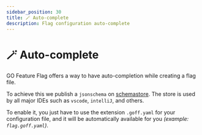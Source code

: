 ```yaml
---
sidebar_position: 30
title: 🪄 Auto-complete
description: Flag configuration auto-complete
---
```


# 🪄 Auto-complete

GO Feature Flag offers a way to have auto-completion while creating a flag file.

To achieve this we publish a `jsonschema` on [schemastore](https://www.schemastore.org). The store is used by all major IDEs such as `vscode`, `intelliJ`, and others.

To enable it, you just have to use the extension `.goff.yaml` for your configuration file, and it will be automatically available for you _(example: `flag.goff.yaml`)_.
